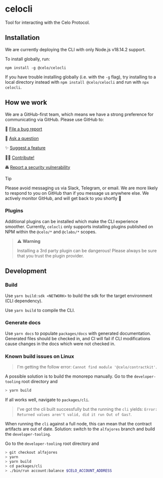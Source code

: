 # celocli

Tool for interacting with the Celo Protocol.

## Installation

We are currently deploying the CLI with only Node.js v18.14.2 support.

To install globally, run:

```
npm install -g @celo/celocli
```

If you have trouble installing globally (i.e. with the `-g` flag), try installing to a local directory instead with `npm install @celo/celocli` and run with `npx celocli`.

## How we work

We are a GitHub-first team, which means we have a strong preference for communicating via GitHub. 
Please use GitHub to:

🐞 [File a bug report](https://github.com/celo-org/developer-tooling/issues/new/choose)

💬 [Ask a question](https://github.com/celo-org/developer-tooling/discussions)

✨ [Suggest a feature](httpsi//github.com/celo-org/developer-tooling/issues/new/choose)

🧑‍💻 [Contribute!](/CONTRIBUTING.md)

🚔 [Report a security vulnerability](https://github.com/celo-org/developer-tooling/issues/new/choose)

> [!TIP]
> 
> Please avoid messaging us via Slack, Telegram, or email. We are more likely to respond to you on 
> GitHub than if you message us anywhere else. We actively monitor GitHub, and will get back to you shortly 🌟

### Plugins

Additional plugins can be installed which make the CLI experience smoother. Currently, `celocli` only supports installing plugins published on NPM within the `@celo/*` and `@clabs/*` scopes.

> ⚠️ **Warning**
>
> Installing a 3rd party plugin can be dangerous! Please always be sure that you trust the plugin provider.

## Development

### Build

Use `yarn build:sdk <NETWORK>` to build the sdk for the target environment (CLI dependency).

Use `yarn build` to compile the CLI.

### Generate docs

Use `yarn docs` to populate `packages/docs` with generated documentation. Generated files should be checked in, and CI will fail if CLI modifications cause changes in the docs which were not checked in.

### Known build issues on Linux

> I'm getting the follow error: `Cannot find module '@celo/contractkit'`.

A possible solution is to build the monorepo manually.
Go to the `developer-tooling` root directory and

```bash
> yarn build
```

If all works well, navigate to `packages/cli`.

> I've got the cli built successfully but the running the `cli` yields: `Error: Returned values aren't valid, did it run Out of Gas?`.

When running the `cli` against a full node, this can mean that the contract artifacts are out of date.
Solution: switch to the `alfajores` branch and build the `developer-tooling`.

Go to the `developer-tooling` root directory and

```bash
> git checkout alfajores
> yarn
> yarn build
> cd packages/cli
> ./bin/run account:balance $CELO_ACCOUNT_ADDRESS
```
